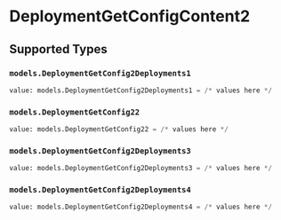 # DeploymentGetConfigContent2


## Supported Types

### `models.DeploymentGetConfig2Deployments1`

```python
value: models.DeploymentGetConfig2Deployments1 = /* values here */
```

### `models.DeploymentGetConfig22`

```python
value: models.DeploymentGetConfig22 = /* values here */
```

### `models.DeploymentGetConfig2Deployments3`

```python
value: models.DeploymentGetConfig2Deployments3 = /* values here */
```

### `models.DeploymentGetConfig2Deployments4`

```python
value: models.DeploymentGetConfig2Deployments4 = /* values here */
```

